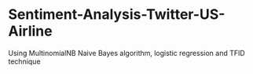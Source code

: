 # Sentiment-Analysis-Twitter-US-Airline

Using MultinomialNB Naive Bayes algorithm, logistic regression and TFID technique
